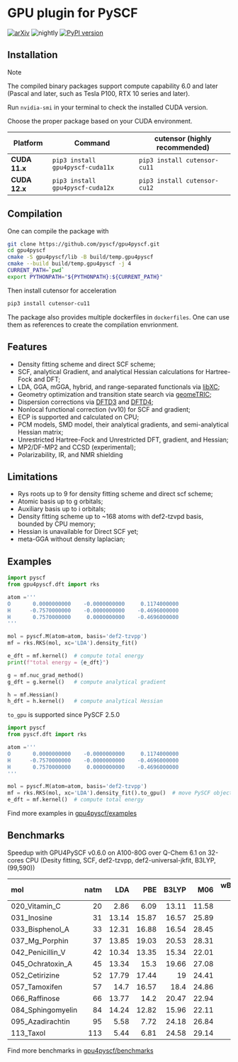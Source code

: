 GPU plugin for PySCF
====================
[![arXiv](https://img.shields.io/badge/arXiv-2404.09452-b31b1b.svg)](https://arxiv.org/abs/2404.09452)
![nightly](https://github.com/pyscf/gpu4pyscf/actions/workflows/nightly_build.yml/badge.svg)
[![PyPI version](https://badge.fury.io/py/gpu4pyscf-cuda11x.svg)](https://badge.fury.io/py/gpu4pyscf-cuda11x)

Installation
--------

> [!NOTE]
> The compiled binary packages support compute capability 6.0 and later (Pascal and later, such as Tesla P100, RTX 10 series and later).

Run ```nvidia-smi``` in your terminal to check the installed CUDA version.

Choose the proper package based on your CUDA environment.

| Platform      | Command                               | cutensor (**highly recommended**)|
----------------| --------------------------------------|----------------------------------|
| **CUDA 11.x** |  ```pip3 install gpu4pyscf-cuda11x``` | ```pip3 install cutensor-cu11``` |
| **CUDA 12.x** |  ```pip3 install gpu4pyscf-cuda12x``` | ```pip3 install cutensor-cu12``` |

Compilation
--------
One can compile the package with
```sh
git clone https://github.com/pyscf/gpu4pyscf.git
cd gpu4pyscf
cmake -S gpu4pyscf/lib -B build/temp.gpu4pyscf
cmake --build build/temp.gpu4pyscf -j 4
CURRENT_PATH=`pwd`
export PYTHONPATH="${PYTHONPATH}:${CURRENT_PATH}"
```
Then install cutensor for acceleration
```sh
pip3 install cutensor-cu11
```

The package also provides multiple dockerfiles in ```dockerfiles```. One can use them as references to create the compilation envrionment.

Features
--------
- Density fitting scheme and direct SCF scheme;
- SCF, analytical Gradient, and analytical Hessian calculations for Hartree-Fock and DFT;
- LDA, GGA, mGGA, hybrid, and range-separated functionals via [libXC](https://gitlab.com/libxc/libxc/-/tree/master/);
- Geometry optimization and transition state search via [geomeTRIC](https://geometric.readthedocs.io/en/latest/);
- Dispersion corrections via [DFTD3](https://github.com/dftd3/simple-dftd3) and [DFTD4](https://github.com/dftd4/dftd4);
- Nonlocal functional correction (vv10) for SCF and gradient;
- ECP is supported and calculated on CPU;
- PCM models, SMD model, their analytical gradients, and semi-analytical Hessian matrix;
- Unrestricted Hartree-Fock and Unrestricted DFT, gradient, and Hessian;
- MP2/DF-MP2 and CCSD (experimental);
- Polarizability, IR, and NMR shielding

Limitations
--------
- Rys roots up to 9 for density fitting scheme and direct scf scheme;
- Atomic basis up to g orbitals;
- Auxiliary basis up to i orbitals;
- Density fitting scheme up to ~168 atoms with def2-tzvpd basis, bounded by CPU memory;
- Hessian is unavailable for Direct SCF yet;
- meta-GGA without density laplacian;

Examples
--------
```python
import pyscf
from gpu4pyscf.dft import rks

atom ='''
O       0.0000000000    -0.0000000000     0.1174000000
H      -0.7570000000    -0.0000000000    -0.4696000000
H       0.7570000000     0.0000000000    -0.4696000000
'''

mol = pyscf.M(atom=atom, basis='def2-tzvpp')
mf = rks.RKS(mol, xc='LDA').density_fit()

e_dft = mf.kernel()  # compute total energy
print(f"total energy = {e_dft}")

g = mf.nuc_grad_method()
g_dft = g.kernel()   # compute analytical gradient

h = mf.Hessian()
h_dft = h.kernel()   # compute analytical Hessian

```

`to_gpu` is supported since PySCF 2.5.0
```python
import pyscf
from pyscf.dft import rks

atom ='''
O       0.0000000000    -0.0000000000     0.1174000000
H      -0.7570000000    -0.0000000000    -0.4696000000
H       0.7570000000     0.0000000000    -0.4696000000
'''

mol = pyscf.M(atom=atom, basis='def2-tzvpp')
mf = rks.RKS(mol, xc='LDA').density_fit().to_gpu()  # move PySCF object to GPU4PySCF object
e_dft = mf.kernel()  # compute total energy

```

Find more examples in [gpu4pyscf/examples](https://github.com/pyscf/gpu4pyscf/tree/master/examples)

Benchmarks
--------
Speedup with GPU4PySCF v0.6.0 on A100-80G over Q-Chem 6.1 on 32-cores CPU (Desity fitting, SCF, def2-tzvpp, def2-universal-jkfit, B3LYP, (99,590))

| mol               |   natm |    LDA |    PBE |   B3LYP |    M06 |   wB97m-v |
|:------------------|-------:|-------:|-------:|--------:|-------:|----------:|
| 020_Vitamin_C     |     20 |   2.86 |   6.09 |   13.11 |  11.58 |     17.46 |
| 031_Inosine       |     31 |  13.14 |  15.87 |   16.57 |  25.89 |     26.14 |
| 033_Bisphenol_A   |     33 |  12.31 |  16.88 |   16.54 |  28.45 |     28.82 |
| 037_Mg_Porphin    |     37 |  13.85 |  19.03 |   20.53 |  28.31 |     30.27 |
| 042_Penicillin_V  |     42 |  10.34 |  13.35 |   15.34 |  22.01 |     24.2  |
| 045_Ochratoxin_A  |     45 |  13.34 |  15.3  |   19.66 |  27.08 |     25.41 |
| 052_Cetirizine    |     52 |  17.79 |  17.44 |   19    |  24.41 |     25.87 |
| 057_Tamoxifen     |     57 |  14.7  |  16.57 |   18.4  |  24.86 |     25.47 |
| 066_Raffinose     |     66 |  13.77 |  14.2  |   20.47 |  22.94 |     25.35 |
| 084_Sphingomyelin |     84 |  14.24 |  12.82 |   15.96 |  22.11 |     24.46 |
| 095_Azadirachtin  |     95 |   5.58 |   7.72 |   24.18 |  26.84 |     25.21 |
| 113_Taxol         |    113 |   5.44 |   6.81 |   24.58 |  29.14 |    nan    |

Find more benchmarks in [gpu4pyscf/benchmarks](https://github.com/pyscf/gpu4pyscf/tree/master/benchmarks)

